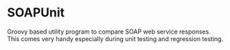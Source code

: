 SOAPUnit
========

Groovy based utility program to compare SOAP web service responses. This comes very handy especially during unit testing and regression testing.
